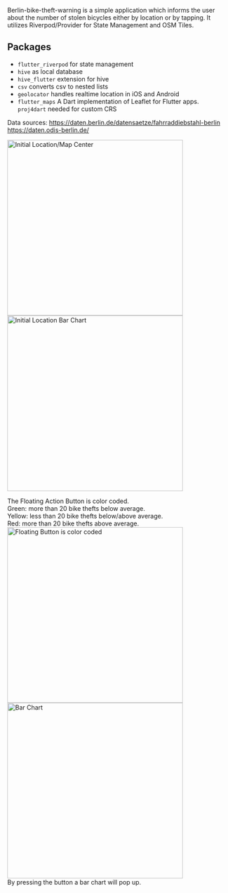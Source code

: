 Berlin-bike-theft-warning is a simple application which informs the user about the number of stolen bicycles either by location or by tapping.
It utilizes Riverpod/Provider for State Management and OSM Tiles.

## Packages
- `flutter_riverpod` for state management
- `hive` as local database
- `hive_flutter` extension for hive
- `csv` converts csv to nested lists
- `geolocator` handles realtime location in iOS and Android
- `flutter_maps` A Dart implementation of Leaflet for Flutter apps.
`proj4dart` needed for custom CRS 


Data sources:
https://daten.berlin.de/datensaetze/fahrraddiebstahl-berlin
https://daten.odis-berlin.de/

<img alt="Initial Location/Map Center" src="fastlane\metadata\android\en-US\images\phoneScreenshots\Screenshot_1633969471.png" width="400"/>
<img alt="Initial Location Bar Chart" src="fastlane\metadata\android\en-US\images\phoneScreenshots\Screenshot_1633969479.png" width="400"/>

The Floating Action Button is color coded.  
Green: more than 20 bike thefts below average.  
Yellow: less than 20 bike thefts below/above average.  
Red: more than 20 bike thefts above average.  
<img alt="Floating Button is color coded" src="fastlane\metadata\android\en-US\images\phoneScreenshots\Screenshot_1633969488.png" width="400"/>
<img alt="Bar Chart" src="fastlane\metadata\android\en-US\images\phoneScreenshots\Screenshot_1633969494.png" width="400"/>  
By pressing the button a bar chart will pop up.


